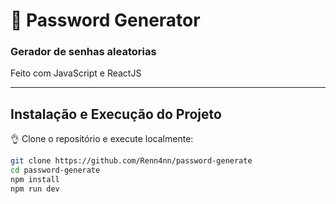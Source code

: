# 🔐 Password Generator

### Gerador de senhas aleatorias
Feito com JavaScript e ReactJS

---

## Instalação e Execução do Projeto

👌 Clone o repositório e execute localmente:

```bash
git clone https://github.com/Renn4nn/password-generate
cd password-generate
npm install
npm run dev
```
